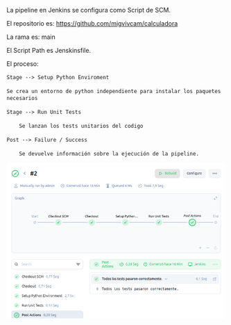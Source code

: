 La pipeline en Jenkins se configura como Script de SCM.

El repositorio es: https://github.com/migvivcam/calculadora

La rama es: main

El Script Path es Jenskinsfile.

El proceso:
	
	Stage --> Setup Python Enviroment
	
	Se crea un entorno de python independiente para instalar los paquetes necesarios

	Stage --> Run Unit Tests 

		Se lanzan los tests unitarios del codigo

	Post --> Failure / Success

		Se devuelve información sobre la ejecución de la pipeline.

![img](./imgs/Pipeline_Overview.png)